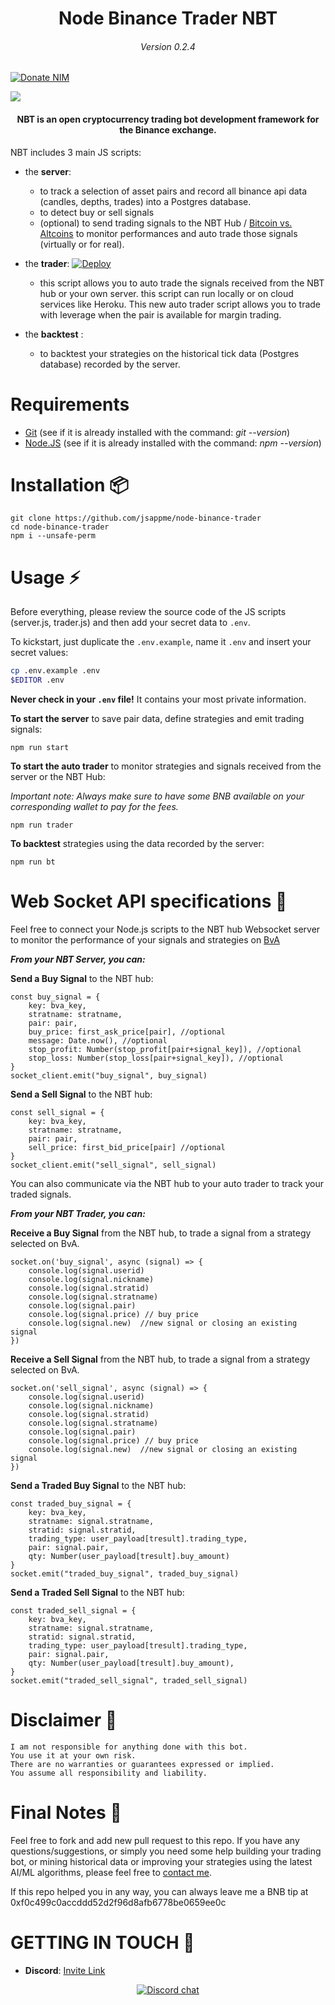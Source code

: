<h1 align="center">Node Binance Trader NBT</h1>

<h6 align="center">Version 0.2.4</h6>

[![Donate NIM](https://www.nimiq.com/accept-donations/img/donationBtnImg/light-blue-small.svg)](https://wallet.nimiq.com/nimiq:NQ38SDPGREC3USTALLCT87GQTCUYFH5L6PCQ)

<img src="nbt_diagram.png">

<h4 align="center">NBT is an open cryptocurrency trading bot development framework for the Binance exchange.</h4>

NBT includes 3 main JS scripts:

* the **server**:

  * to track a selection of asset pairs and record all binance api data (candles, depths, trades) into a Postgres database.
  * to detect buy or sell signals
  * (optional) to send trading signals to the NBT Hub / [Bitcoin vs. Altcoins](https://bitcoinvsaltcoins.com) to monitor performances and auto trade those signals (virtually or for real).

* the **trader**: [![Deploy](https://www.herokucdn.com/deploy/button.svg)](https://heroku.com/deploy?template=https://github.com/jsappme/nbt-binance-auto-trader)

  * this script allows you to auto trade the signals received from the NBT hub or your own server. this script can run locally or on cloud services like Heroku. This new auto trader script allows you to trade with leverage when the pair is available for margin trading.

* the **backtest** :

  * to backtest your strategies on the historical tick data (Postgres database) recorded by the server.

# Requirements

* [Git](https://git-scm.com/download/) (see if it is already installed with the command: *git --version*)
* [Node.JS](http://nodejs.org) (see if it is already installed with the command: *npm --version*)

# Installation 📦

```
git clone https://github.com/jsappme/node-binance-trader
cd node-binance-trader
npm i --unsafe-perm
```

# Usage ⚡️

Before everything, please review the source code of the JS scripts (server.js, trader.js) and then add your secret data to `.env`.

To kickstart, just duplicate the `.env.example`, name it  `.env` and insert your secret values:
```bash
cp .env.example .env
$EDITOR .env
```
**Never check in your `.env` file!**
It contains your most private information.

**To start the server** to save pair data, define strategies and emit trading signals:
```
npm run start
```

**To start the auto trader** to monitor strategies and signals received from the server or the NBT Hub:

<i>Important note: Always make sure to have some BNB available on your corresponding wallet to pay for the fees.</i>

```
npm run trader
```

**To backtest** strategies using the data recorded by the server:
```
npm run bt
```

# Web Socket API specifications 📡

Feel free to connect your Node.js scripts to the NBT hub Websocket server to monitor the performance of your signals and strategies on [BvA](https://bitcoinvsaltcoins.com)

***From your NBT Server, you can:***

**Send a Buy Signal** to the NBT hub:
```
const buy_signal = {
    key: bva_key,
    stratname: stratname,
    pair: pair,
    buy_price: first_ask_price[pair], //optional
    message: Date.now(), //optional
    stop_profit: Number(stop_profit[pair+signal_key]), //optional
    stop_loss: Number(stop_loss[pair+signal_key]), //optional
}
socket_client.emit("buy_signal", buy_signal)
```

**Send a Sell Signal** to the NBT hub:
```
const sell_signal = {
    key: bva_key,
    stratname: stratname,
    pair: pair,
    sell_price: first_bid_price[pair] //optional
}
socket_client.emit("sell_signal", sell_signal)
```

You can also communicate via the NBT hub to your auto trader to track your traded signals.

***From your NBT Trader, you can:***

**Receive a Buy Signal** from the NBT hub, to trade a signal from a strategy selected on BvA.
```
socket.on('buy_signal', async (signal) => {
    console.log(signal.userid)
    console.log(signal.nickname)
    console.log(signal.stratid)
    console.log(signal.stratname)
    console.log(signal.pair)
    console.log(signal.price) // buy price
    console.log(signal.new)  //new signal or closing an existing signal
})
```

**Receive a Sell Signal** from the NBT hub, to trade a signal from a strategy selected on BvA.
```
socket.on('sell_signal', async (signal) => {
    console.log(signal.userid)
    console.log(signal.nickname)
    console.log(signal.stratid)
    console.log(signal.stratname)
    console.log(signal.pair)
    console.log(signal.price) // buy price
    console.log(signal.new)  //new signal or closing an existing signal
})
```

**Send a Traded Buy Signal** to the NBT hub:
```
const traded_buy_signal = {
    key: bva_key,
    stratname: signal.stratname,
    stratid: signal.stratid,
    trading_type: user_payload[tresult].trading_type,
    pair: signal.pair,
    qty: Number(user_payload[tresult].buy_amount)
}
socket.emit("traded_buy_signal", traded_buy_signal)
```

**Send a Traded Sell Signal** to the NBT hub:
```
const traded_sell_signal = {
    key: bva_key,
    stratname: signal.stratname,
    stratid: signal.stratid,
    trading_type: user_payload[tresult].trading_type,
    pair: signal.pair,
    qty: Number(user_payload[tresult].buy_amount),
}
socket.emit("traded_sell_signal", traded_sell_signal)
```


# Disclaimer 📖

```
I am not responsible for anything done with this bot.
You use it at your own risk.
There are no warranties or guarantees expressed or implied.
You assume all responsibility and liability.
```

# Final Notes 🙏

Feel free to fork and add new pull request to this repo.
If you have any questions/suggestions, or simply you need some help building your trading bot, or mining historical data or improving your strategies using the latest AI/ML algorithms, please feel free to <a href="mailto:herve76@gmail.com" target="_blank">contact me</a>.

If this repo helped you in any way, you can always leave me a BNB tip at 0xf0c499c0accddd52d2f96d8afb6778be0659ee0c

# GETTING IN TOUCH 💬

* **Discord**: [Invite Link](https://discord.gg/4EQrEgj)

<p align="center">
  <a href="https://discord.gg/4EQrEgj"><img alt="Discord chat" src="Discord_button.png" /></a>
</p>
